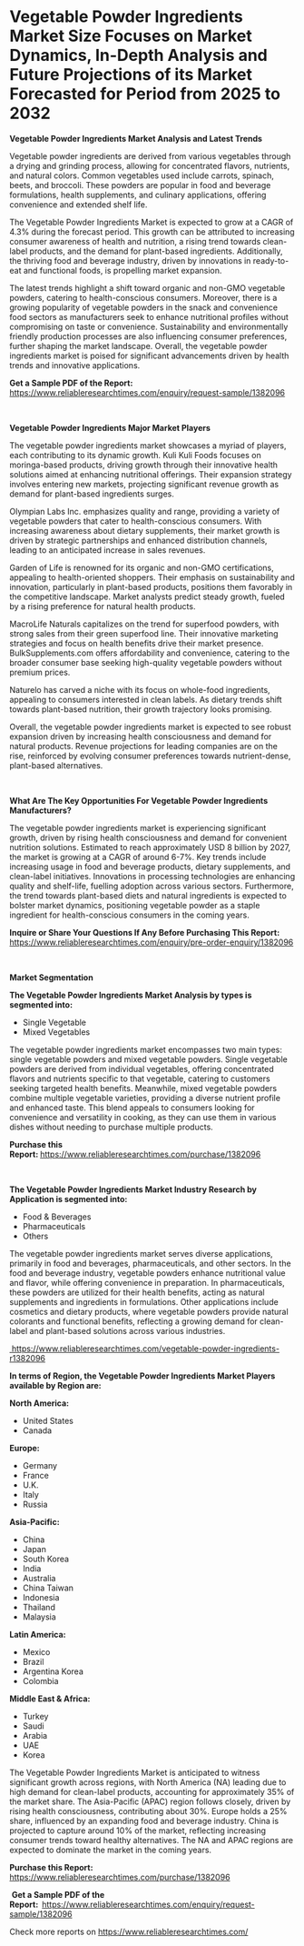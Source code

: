 <p><h1>Vegetable Powder Ingredients Market Size Focuses on Market Dynamics, In-Depth Analysis and Future Projections of its Market Forecasted for Period from 2025 to 2032</h1></p><p><strong>Vegetable Powder Ingredients Market Analysis and Latest Trends</strong></p>
<p><p>Vegetable powder ingredients are derived from various vegetables through a drying and grinding process, allowing for concentrated flavors, nutrients, and natural colors. Common vegetables used include carrots, spinach, beets, and broccoli. These powders are popular in food and beverage formulations, health supplements, and culinary applications, offering convenience and extended shelf life.</p><p>The Vegetable Powder Ingredients Market is expected to grow at a CAGR of 4.3% during the forecast period. This growth can be attributed to increasing consumer awareness of health and nutrition, a rising trend towards clean-label products, and the demand for plant-based ingredients. Additionally, the thriving food and beverage industry, driven by innovations in ready-to-eat and functional foods, is propelling market expansion.</p><p>The latest trends highlight a shift toward organic and non-GMO vegetable powders, catering to health-conscious consumers. Moreover, there is a growing popularity of vegetable powders in the snack and convenience food sectors as manufacturers seek to enhance nutritional profiles without compromising on taste or convenience. Sustainability and environmentally friendly production processes are also influencing consumer preferences, further shaping the market landscape. Overall, the vegetable powder ingredients market is poised for significant advancements driven by health trends and innovative applications.</p></p>
<p><strong>Get a Sample PDF of the Report:&nbsp;</strong> <a href="https://www.reliableresearchtimes.com/enquiry/request-sample/1382096?utm_campaign=2633&utm_medium=2&utm_source=Github&utm_content=ia&utm_term=07042025&utm_id=vegetable-powder-ingredients">https://www.reliableresearchtimes.com/enquiry/request-sample/1382096</a></p>
<p>&nbsp;</p>
<p><strong>Vegetable Powder Ingredients Major Market Players</strong></p>
<p><p>The vegetable powder ingredients market showcases a myriad of players, each contributing to its dynamic growth. Kuli Kuli Foods focuses on moringa-based products, driving growth through their innovative health solutions aimed at enhancing nutritional offerings. Their expansion strategy involves entering new markets, projecting significant revenue growth as demand for plant-based ingredients surges.</p><p>Olympian Labs Inc. emphasizes quality and range, providing a variety of vegetable powders that cater to health-conscious consumers. With increasing awareness about dietary supplements, their market growth is driven by strategic partnerships and enhanced distribution channels, leading to an anticipated increase in sales revenues.</p><p>Garden of Life is renowned for its organic and non-GMO certifications, appealing to health-oriented shoppers. Their emphasis on sustainability and innovation, particularly in plant-based products, positions them favorably in the competitive landscape. Market analysts predict steady growth, fueled by a rising preference for natural health products.</p><p>MacroLife Naturals capitalizes on the trend for superfood powders, with strong sales from their green superfood line. Their innovative marketing strategies and focus on health benefits drive their market presence. BulkSupplements.com offers affordability and convenience, catering to the broader consumer base seeking high-quality vegetable powders without premium prices.</p><p>Naturelo has carved a niche with its focus on whole-food ingredients, appealing to consumers interested in clean labels. As dietary trends shift towards plant-based nutrition, their growth trajectory looks promising.</p><p>Overall, the vegetable powder ingredients market is expected to see robust expansion driven by increasing health consciousness and demand for natural products. Revenue projections for leading companies are on the rise, reinforced by evolving consumer preferences towards nutrient-dense, plant-based alternatives.</p></p>
<p>&nbsp;</p>
<p><strong>What Are The Key Opportunities For Vegetable Powder Ingredients Manufacturers?</strong></p>
<p><p>The vegetable powder ingredients market is experiencing significant growth, driven by rising health consciousness and demand for convenient nutrition solutions. Estimated to reach approximately USD 8 billion by 2027, the market is growing at a CAGR of around 6-7%. Key trends include increasing usage in food and beverage products, dietary supplements, and clean-label initiatives. Innovations in processing technologies are enhancing quality and shelf-life, fuelling adoption across various sectors. Furthermore, the trend towards plant-based diets and natural ingredients is expected to bolster market dynamics, positioning vegetable powder as a staple ingredient for health-conscious consumers in the coming years.</p></p>
<p><strong>Inquire or Share Your Questions If Any Before Purchasing This Report:</strong> <a href="https://www.reliableresearchtimes.com/enquiry/pre-order-enquiry/1382096?utm_campaign=2633&utm_medium=2&utm_source=Github&utm_content=ia&utm_term=07042025&utm_id=vegetable-powder-ingredients">https://www.reliableresearchtimes.com/enquiry/pre-order-enquiry/1382096</a></p>
<p>&nbsp;</p>
<p><strong>Market Segmentation</strong></p>
<p><strong>The Vegetable Powder Ingredients Market Analysis by types is segmented into:</strong></p>
<p><ul><li>Single Vegetable</li><li>Mixed Vegetables</li></ul></p>
<p><p>The vegetable powder ingredients market encompasses two main types: single vegetable powders and mixed vegetable powders. Single vegetable powders are derived from individual vegetables, offering concentrated flavors and nutrients specific to that vegetable, catering to customers seeking targeted health benefits. Meanwhile, mixed vegetable powders combine multiple vegetable varieties, providing a diverse nutrient profile and enhanced taste. This blend appeals to consumers looking for convenience and versatility in cooking, as they can use them in various dishes without needing to purchase multiple products.</p></p>
<p><strong>Purchase this Report:&nbsp;</strong><a href="https://www.reliableresearchtimes.com/purchase/1382096?utm_campaign=2633&utm_medium=2&utm_source=Github&utm_content=ia&utm_term=07042025&utm_id=vegetable-powder-ingredients">https://www.reliableresearchtimes.com/purchase/1382096</a></p>
<p>&nbsp;</p>
<p><strong>The Vegetable Powder Ingredients Market Industry Research by Application is segmented into:</strong></p>
<p><ul><li>Food & Beverages</li><li>Pharmaceuticals</li><li>Others</li></ul></p>
<p><p>The vegetable powder ingredients market serves diverse applications, primarily in food and beverages, pharmaceuticals, and other sectors. In the food and beverage industry, vegetable powders enhance nutritional value and flavor, while offering convenience in preparation. In pharmaceuticals, these powders are utilized for their health benefits, acting as natural supplements and ingredients in formulations. Other applications include cosmetics and dietary products, where vegetable powders provide natural colorants and functional benefits, reflecting a growing demand for clean-label and plant-based solutions across various industries.</p></p>
<p><a href="https://www.reliableresearchtimes.com/vegetable-powder-ingredients-r1382096?utm_campaign=2633&utm_medium=2&utm_source=Github&utm_content=ia&utm_term=07042025&utm_id=vegetable-powder-ingredients">&nbsp;https://www.reliableresearchtimes.com/vegetable-powder-ingredients-r1382096</a></p>
<p><strong>In terms of Region, the Vegetable Powder Ingredients Market Players available by Region are:</strong></p>
<p>
    <p> <strong> North America: </strong>
        <ul>
            <li>United States</li>
            <li>Canada</li>
        </ul>
        </p> 
    <p> <strong> Europe: </strong>
        <ul>
            <li>Germany</li>
            <li>France</li>
            <li>U.K.</li>
            <li>Italy</li>
            <li>Russia</li>
        </ul>
        </p> 
    <p> <strong> Asia-Pacific: </strong>
        <ul>
            <li>China</li>
            <li>Japan</li>
            <li>South Korea</li>
            <li>India</li>
            <li>Australia</li>
            <li>China Taiwan</li>
            <li>Indonesia</li>
            <li>Thailand</li>
            <li>Malaysia</li>
        </ul>
        </p> 
    <p> <strong> Latin America: </strong>
        <ul>
            <li>Mexico</li>
            <li>Brazil</li>
            <li>Argentina Korea</li>
            <li>Colombia</li>
        </ul>
        </p> 
    <p> <strong> Middle East & Africa: </strong>
        <ul>
            <li>Turkey</li>
            <li>Saudi</li>
            <li>Arabia</li>
            <li>UAE</li>
            <li>Korea</li>
        </ul>
    </p>
    </p>
<p><p>The Vegetable Powder Ingredients Market is anticipated to witness significant growth across regions, with North America (NA) leading due to high demand for clean-label products, accounting for approximately 35% of the market share. The Asia-Pacific (APAC) region follows closely, driven by rising health consciousness, contributing about 30%. Europe holds a 25% share, influenced by an expanding food and beverage industry. China is projected to capture around 10% of the market, reflecting increasing consumer trends toward healthy alternatives. The NA and APAC regions are expected to dominate the market in the coming years.</p></p>
<p><strong>Purchase this Report: </strong><a href="https://www.reliableresearchtimes.com/purchase/1382096?utm_campaign=2633&utm_medium=2&utm_source=Github&utm_content=ia&utm_term=07042025&utm_id=vegetable-powder-ingredients">https://www.reliableresearchtimes.com/purchase/1382096</a></p>
<p>&nbsp;<strong>Get a Sample PDF of the Report:&nbsp;&nbsp;</strong><a href="https://www.reliableresearchtimes.com/enquiry/request-sample/1382096?utm_campaign=2633&utm_medium=2&utm_source=Github&utm_content=ia&utm_term=07042025&utm_id=vegetable-powder-ingredients">https://www.reliableresearchtimes.com/enquiry/request-sample/1382096</a></p>
<p><strong></strong></p>
<p>Check more reports on <a href="https://www.reliableresearchtimes.com/?utm_campaign=2633&utm_medium=2&utm_source=Github&utm_content=ia&utm_term=07042025&utm_id=vegetable-powder-ingredients">https://www.reliableresearchtimes.com/</a></p>